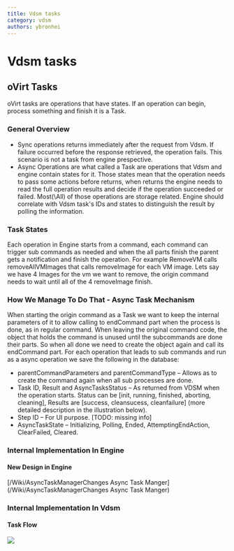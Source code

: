 ```yaml
---
title: Vdsm tasks
category: vdsm
authors: ybronhei
---
```


# Vdsm tasks

## oVirt Tasks

oVirt tasks are operations that have states. If an operation can begin, process something and finish it is a Task.

### General Overview

*   Sync operations returns immediately after the request from Vdsm. If failure occurred before the response retrieved, the operation fails. This scenario is not a task from engine prespective.
*   Async Operations are what called a Task are operations that Vdsm and engine contain states for it. Those states mean that the operation needs to pass some actions before returns, when returns the engine needs to read the full operation results and decide if the operation succeeded or failed. Most(\\All) of those operations are storage related. Engine should correlate with Vdsm task's IDs and states to distinguish the result by polling the information.

### Task States

Each operation in Engine starts from a command, each command can trigger sub commands as needed and when the all parts finish the parent gets a notification and finish the operation. For example RemoveVM calls removeAllVMImages that calls removeImage for each VM image. Lets say we have 4 Images for the vm we want to remove, the origin command needs to wait until all of the 4 removeImage finish.

### How We Manage To Do That - Async Task Mechanism

When starting the origin command as a Task we want to keep the internal parameters of it to allow calling to endCommand part when the process is done, as in regular command. When leaving the original command code, the object that holds the command is unused until the subcommands are done their parts. So when all done we need to create the object again and call its endCommand part. For each operation that leads to sub commands and run as a async operation we save the following in the database:

*   parentCommandParameters and parentCommandType – Allows as to create the command again when all sub processes are done.
*   Task ID, Result and AsyncTasksStatus – As returned from VDSM when the operation starts. Status can be [init, running, finished, aborting, cleaning], Results are [success, cleansucess, cleanfailure] (more detailed description in the illustration below).
*   Step ID – For UI purpose. [TODO: missing info]
*   AsyncTaskState – Initializing, Polling, Ended, AttemptingEndAction, ClearFailed, Cleared.

### Internal Implementation In Engine

#### New Design in Engine

[/Wiki/AsyncTaskManagerChanges Async Task Manger](/Wiki/AsyncTaskManagerChanges Async Task Manger)

### Internal Implementation In Vdsm

#### Task Flow

![](/images/wiki/Vdsmtasks.png)
